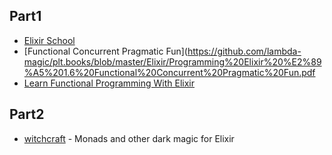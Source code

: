 ## Part1

- [Elixir School](https://elixirschool.com/en/)
- [Functional Concurrent Pragmatic Fun](https://github.com/lambda-magic/plt.books/blob/master/Elixir/Programming%20Elixir%20%E2%89%A5%201.6%20Functional%20Concurrent%20Pragmatic%20Fun.pdf
- [Learn Functional Programming With Elixir](https://github.com/lambda-magic/plt.books/blob/master/Elixir/Learn%20Functional%20Programming%20with%20Elixir.pdf)

## Part2

- [witchcraft](https://github.com/witchcrafters/witchcraft) - Monads and other dark magic for Elixir 